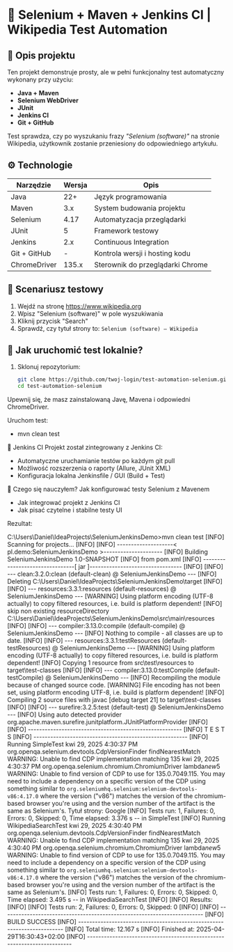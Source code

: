 # 🔎 Selenium + Maven + Jenkins CI | Wikipedia Test Automation

## 🧪 Opis projektu

Ten projekt demonstruje prosty, ale w pełni funkcjonalny test automatyczny wykonany przy użyciu:
- **Java + Maven**
- **Selenium WebDriver**
- **JUnit**
- **Jenkins CI**
- **Git + GitHub**

Test sprawdza, czy po wyszukaniu frazy _"Selenium (software)"_ na stronie Wikipedia, użytkownik zostanie przeniesiony do odpowiedniego artykułu.

## ⚙️ Technologie

| Narzędzie          | Wersja       | Opis                               |
|--------------------|--------------|------------------------------------|
| Java               | 22+          | Język programowania                |
| Maven              | 3.x          | System budowania projektu          |
| Selenium           | 4.17         | Automatyzacja przeglądarki         |
| JUnit              | 5            | Framework testowy                  |
| Jenkins            | 2.x          | Continuous Integration             |
| Git + GitHub       | -            | Kontrola wersji i hosting kodu     |
| ChromeDriver       | 135.x        | Sterownik do przeglądarki Chrome   |

## 🧾 Scenariusz testowy

1. Wejdź na stronę https://www.wikipedia.org
2. Wpisz "Selenium (software)" w pole wyszukiwania
3. Kliknij przycisk "Search"
4. Sprawdź, czy tytuł strony to: `Selenium (software) – Wikipedia`

## 🏃 Jak uruchomić test lokalnie?

1. Sklonuj repozytorium:
   ```bash
   git clone https://github.com/twoj-login/test-automation-selenium.git
   cd test-automation-selenium

Upewnij się, że masz zainstalowaną Javę, Mavena i odpowiedni ChromeDriver.

Uruchom test:

- mvn clean test

🤖 Jenkins CI
Projekt został zintegrowany z Jenkins CI:

- Automatyczne uruchamianie testów po każdym git pull
- Możliwość rozszerzenia o raporty (Allure, JUnit XML)
- Konfiguracja lokalna Jenkinsfile / GUI (Build + Test)

🧠 Czego się nauczyłem?
Jak konfigurować testy Selenium z Mavenem

- Jak integrować projekt z Jenkins CI
- Jak pisać czytelne i stabilne testy UI

Rezultat:

C:\Users\Daniel\IdeaProjects\SeleniumJenkinsDemo>mvn clean test
[INFO] Scanning for projects...
[INFO]
[INFO] --------------------< pl.demo:SeleniumJenkinsDemo >---------------------
[INFO] Building SeleniumJenkinsDemo 1.0-SNAPSHOT
[INFO]   from pom.xml
[INFO] --------------------------------[ jar ]---------------------------------
[INFO]
[INFO] --- clean:3.2.0:clean (default-clean) @ SeleniumJenkinsDemo ---
[INFO] Deleting C:\Users\Daniel\IdeaProjects\SeleniumJenkinsDemo\target
[INFO]
[INFO] --- resources:3.3.1:resources (default-resources) @ SeleniumJenkinsDemo ---
[WARNING] Using platform encoding (UTF-8 actually) to copy filtered resources, i.e. build is platform dependent!
[INFO] skip non existing resourceDirectory C:\Users\Daniel\IdeaProjects\SeleniumJenkinsDemo\src\main\resources
[INFO]
[INFO] --- compiler:3.13.0:compile (default-compile) @ SeleniumJenkinsDemo ---
[INFO] Nothing to compile - all classes are up to date.
[INFO]
[INFO] --- resources:3.3.1:testResources (default-testResources) @ SeleniumJenkinsDemo ---
[WARNING] Using platform encoding (UTF-8 actually) to copy filtered resources, i.e. build is platform dependent!
[INFO] Copying 1 resource from src\test\resources to target\test-classes
[INFO]
[INFO] --- compiler:3.13.0:testCompile (default-testCompile) @ SeleniumJenkinsDemo ---
[INFO] Recompiling the module because of changed source code.
[WARNING] File encoding has not been set, using platform encoding UTF-8, i.e. build is platform dependent!
[INFO] Compiling 2 source files with javac [debug target 21] to target\test-classes
[INFO]
[INFO] --- surefire:3.2.5:test (default-test) @ SeleniumJenkinsDemo ---
[INFO] Using auto detected provider org.apache.maven.surefire.junitplatform.JUnitPlatformProvider
[INFO]
[INFO] -------------------------------------------------------
[INFO]  T E S T S
[INFO] -------------------------------------------------------
[INFO] Running SimpleTest
kwi 29, 2025 4:30:37 PM org.openqa.selenium.devtools.CdpVersionFinder findNearestMatch
WARNING: Unable to find CDP implementation matching 135
kwi 29, 2025 4:30:37 PM org.openqa.selenium.chromium.ChromiumDriver lambda$new$5
WARNING: Unable to find version of CDP to use for 135.0.7049.115. You may need to include a dependency on a specific version of the CDP using something similar to `org.seleniumhq.selenium:selenium-devtools-v86:4.17.0` where the version ("v86") matches the version of the chromium-based browser you're using and the version number of the artifact is the same as Selenium's.
Tytuł strony: Google
[INFO] Tests run: 1, Failures: 0, Errors: 0, Skipped: 0, Time elapsed: 3.376 s -- in SimpleTest
[INFO] Running WikipediaSearchTest
kwi 29, 2025 4:30:40 PM org.openqa.selenium.devtools.CdpVersionFinder findNearestMatch
WARNING: Unable to find CDP implementation matching 135
kwi 29, 2025 4:30:40 PM org.openqa.selenium.chromium.ChromiumDriver lambda$new$5
WARNING: Unable to find version of CDP to use for 135.0.7049.115. You may need to include a dependency on a specific version of the CDP using something similar to `org.seleniumhq.selenium:selenium-devtools-v86:4.17.0` where the version ("v86") matches the version of the chromium-based browser you're using and the version number of the artifact is the same as Selenium's.
[INFO] Tests run: 1, Failures: 0, Errors: 0, Skipped: 0, Time elapsed: 3.495 s -- in WikipediaSearchTest
[INFO]
[INFO] Results:
[INFO]
[INFO] Tests run: 2, Failures: 0, Errors: 0, Skipped: 0
[INFO]
[INFO] ------------------------------------------------------------------------
[INFO] BUILD SUCCESS
[INFO] ------------------------------------------------------------------------
[INFO] Total time:  12.167 s
[INFO] Finished at: 2025-04-29T16:30:43+02:00
[INFO] ------------------------------------------------------------------------



